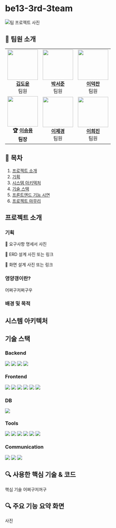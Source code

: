 # be13-3rd-3team
![팀 프로젝트 사진](https://github.com/user-attachments/assets/b52fe83e-fd0f-40fc-9315-74222170f0a2)


## 📌 팀원 소개

<table>
  <tr>
    <td align="center">
      <img src="https://encrypted-tbn0.gstatic.com/images?q=tbn:ANd9GcRZvEqTn3PfGT4zwcglmHXeJ7C7g4UJwXVZzA&s" width="100"><br>
      <b><a href="https://github.com/kimdoyun0806">김도윤</a></b><br>팀원
    </td>
    <td align="center">
      <img src="https://encrypted-tbn0.gstatic.com/images?q=tbn:ANd9GcRZvEqTn3PfGT4zwcglmHXeJ7C7g4UJwXVZzA&s" width="100"><br>
      <b><a href="https://github.com/pppseojun">박서준</a></b><br>팀원
    </td>
    <td align="center">
      <img src="https://encrypted-tbn0.gstatic.com/images?q=tbn:ANd9GcRZvEqTn3PfGT4zwcglmHXeJ7C7g4UJwXVZzA&s" width="100"><br>
      <b><a href="https://github.com/deokChan2">이덕찬</a></b><br>팀원
    </td>
  </tr>
  <tr>
    <td align="center">
      <img src="https://encrypted-tbn0.gstatic.com/images?q=tbn:ANd9GcRZvEqTn3PfGT4zwcglmHXeJ7C7g4UJwXVZzA&s" width="100"><br>
      <b>🏆 <a href="https://github.com/namoo36">이승용</a></b><br><b>팀장</b>
    </td>
    <td align="center">
      <img src="https://encrypted-tbn0.gstatic.com/images?q=tbn:ANd9GcRZvEqTn3PfGT4zwcglmHXeJ7C7g4UJwXVZzA&s" width="100"><br>
      <b><a href="https://github.com/jelee55">이제경</a></b><br>팀원
    </td>
    <td align="center">
      <img src="https://encrypted-tbn0.gstatic.com/images?q=tbn:ANd9GcRZvEqTn3PfGT4zwcglmHXeJ7C7g4UJwXVZzA&s" width="100"><br>
      <b><a href="https://github.com/2HEEJIN">이희진</a></b><br>팀원
    </td>
  </tr>
</table>


## 📌 목차
1. [프로젝트 소개](#프로젝트-소개)
2. [기획](#기획)
3. [시스템 아키텍처](#시스템-아키텍처)
4. [기술 스택](#기술-스택)
5. [프론트엔드 기능 시연](#프론트엔드-기능-시연)
6. [프로젝트 마무리](#프로젝트-마무리)

## 프로젝트 소개


### 기획
📌 요구사항 명세서
사진

📌 ERD 설계
사진 또는 링크

📌 화면 설계
사진 또는 링크

### 영양갱이란?
어쩌구저쩌구우 

### 배경 및 목적



## 시스템 아키텍처



## 기술 스택
### Backend
<img src="https://img.shields.io/badge/Spring-6DB33F?style=for-the-badge&logo=Spring&logoColor=white"> <img src="https://img.shields.io/badge/SpringBoot-FF6F00?style=for-the-badge&logo=SpringBoot&logoColor=white"> <img src="https://img.shields.io/badge/SpringDataJPA-28A745?style=for-the-badge&logo=SpringDataJPA&logoColor=white"> <img src="https://img.shields.io/badge/java-007396?style=for-the-badge&logo=java&logoColor=white">


### Frontend
<img src="https://img.shields.io/badge/css3-1572B6?style=for-the-badge&logo=css3&logoColor=white"> <img src="https://img.shields.io/badge/html5-E34F26?style=for-the-badge&logo=html5&logoColor=white"> <img src="https://img.shields.io/badge/javascript-F7DF1E?style=for-the-badge&logo=JavaScript&logoColor=white"> <img src="https://img.shields.io/badge/Axios-5A29E4?style=for-the-badge&logo=Axios&logoColor=white"> <img src="https://img.shields.io/badge/vue.js-4FC08D?style=for-the-badge&logo=Vue.js&logoColor=white"> <img src="https://img.shields.io/badge/bootstrap-7952B3?style=for-the-badge&logo=bootstrap&logoColor=white">

### DB
<img src="https://img.shields.io/badge/mariaDB-003545?style=for-the-badge&logo=mariaDB&logoColor=white">


### Tools
<img src="https://img.shields.io/badge/Git-F05032?style=for-the-badge&logo=Git&logoColor=white"> <img src="https://img.shields.io/badge/github-181717?style=for-the-badge&logo=github&logoColor=white"> <img src="https://img.shields.io/badge/Figma-9C29B1?style=for-the-badge&logo=Figma&logoColor=white"> <img src="https://img.shields.io/badge/Postman-FF6C37?style=for-the-badge&logo=Postman&logoColor=white"> <img src="https://img.shields.io/badge/Swagger-85EA2D?style=for-the-badge&logo=Swagger&logoColor=white"> <img src="https://img.shields.io/badge/erdCloud-0097A7?style=for-the-badge&logo=erdCloud&logoColor=white">

### Communication
<img src="https://img.shields.io/badge/Jira-0052CC?style=for-the-badge&logo=Jira&logoColor=white"> <img src="https://img.shields.io/badge/Discord-7289DA?style=for-the-badge&logo=Discord&logoColor=white"> <img src="https://img.shields.io/badge/Notion-000000?style=for-the-badge&logo=Notion&logoColor=white">


## 🔍 사용한 핵심 기술 & 코드
핵심 기술 어쩌구저꺼구


## 🔍 주요 기능 요약 화면
사진 
